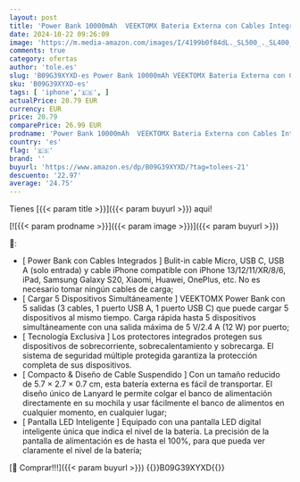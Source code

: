 ```yaml
---
layout: post
title: 'Power Bank 10000mAh  VEEKTOMX Bateria Externa con Cables Integrados  USB C Cargador Portatil con 5 Salidas y 2 Entradas Compatible con iPhone  Samsung  Huawei  Smartphones  Tableta  Azul '
date: 2024-10-22 09:26:09
image: 'https://m.media-amazon.com/images/I/4199b0f84dL._SL500_._SL400_.jpg'
comments: true
category: ofertas
author: 'tole.es'
slug: 'B09G39XYXD-es Power Bank 10000mAh VEEKTOMX Bateria Externa con Cables...'
sku: 'B09G39XYXD-es'
tags: [ 'iphone','🇪🇸', ]
actualPrice: 20.79 EUR
currency: EUR
price: 20.79
comparePrice: 26.99 EUR
prodname: 'Power Bank 10000mAh  VEEKTOMX Bateria Externa con Cables Integrados  USB C Cargador Portatil con 5 Salidas y 2 Entradas Compatible con iPhone  Samsung  Huawei  Smartphones  Tableta  Azul '
country: 'es'
flag: '🇪🇸'
brand: ''
buyurl: 'https://www.amazon.es/dp/B09G39XYXD/?tag=tolees-21'
descuento: '22.97'
average: '24.75'
---
```


Tienes [{{< param title >}}]({{< param buyurl >}}) aqui!

[![{{< param prodname >}}]({{< param image >}})]({{< param buyurl >}})

🔎:

- [ Power Bank con Cables Integrados ] Bulit-in cable Micro, USB C, USB A (solo entrada) y cable iPhone compatible con iPhone 13/12/11/XR/8/6, iPad, Samsung Galaxy S20, Xiaomi, Huawei, OnePlus, etc. No es necesario tomar ningún cables de carga;
- [ Cargar 5 Dispositivos Simultáneamente ] VEEKTOMX Power Bank con 5 salidas (3 cables, 1 puerto USB A, 1 puerto USB C) que puede cargar 5 dispositivos al mismo tiempo. Carga rápida hasta 5 dispositivos simultáneamente con una salida máxima de 5 V/2.4 A (12 W) por puerto;
- [ Tecnología Exclusiva ] Los protectores integrados protegen sus dispositivos de sobrecorriente, sobrecalentamiento y sobrecarga. El sistema de seguridad múltiple protegida garantiza la protección completa de sus dispositivos.
- [ Compacto & Diseño de Cable Suspendido ] Con un tamaño reducido de 5.7 × 2.7 × 0.7 cm, esta batería externa es fácil de transportar. El diseño único de Lanyard le permite colgar el banco de alimentación directamente en su mochila y usar fácilmente el banco de alimentos en cualquier momento, en cualquier lugar;
- [ Pantalla LED Inteligente ] Equipado con una pantalla LED digital inteligente única que indica el nivel de la batería. La precisión de la pantalla de alimentación es de hasta el 100%, para que pueda ver claramente el nivel de la batería;

[🛒 Comprar!!!]({{< param buyurl >}})
{{<world>}}B09G39XYXD{{</world>}}
